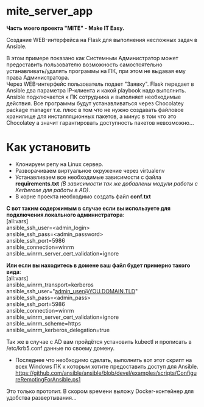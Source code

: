 # mite_server_app

<b>Часть моего проекта "MITE" - Make IT Easy.</b>

Создание WEB-интерфейса на Flask для выполнения несложных задач в Ansible.

В этом примере показано как Системным Администратор может предоставить пользователю возможность самостоятельно устанавливать/удалять программы на ПК, при этом не выдавая ему права Администратора.<br> Через WEB-интерфейс пользователь подает "Заявку". Flask передает в Ansible два параметра IP-клиента и какой playbook надо выполнить. Ansible подключается к ПК сотрудника и выполняет необходимые действия. Все программы будут устанавливаться через Chocolatey package manager т.е. плюс в том что не нужно создавать файловое хранилище для инсталляционных пакетов, а минус в том что это Chocolatey а значит гарантировать доступность пакетов невозможно... 

# Как установить

* Клонируем репу на Linux сервер.
* Разворачиваем виртуальное окружение через virtualenv
* Устанавливаем все необходимые зависимости с файла <b>requirements.txt</b> <i>(В зависимости так же добавлены модули работы с Kerberose для работы в AD)</i>.
* В корне проекта необходимо создать файл <b>conf.txt</b><br>

<b>С вот таким содержимым в случае если вы используете для подключения локального администратора</b>:<br>
[all:vars]<br>
ansible_ssh_user=<admin_login><br>
ansible_ssh_pass=<admin_password><br>
ansible_ssh_port=5986<br>
ansible_connection=winrm<br>
ansible_winrm_server_cert_validation=ignore<br>


<b>Или если вы находитесь в домене ваш файл будет примерно такого вида</b>:<br>
[all:vars]<br>
ansible_winrm_transport=kerberos<br>
ansible_ssh_user="admin_user@YOU.DOMAIN.TLD"<br>
ansible_ssh_pass=<admin_pass><br>
ansible_ssh_port=5986<br>
ansible_connection=winrm<br>
ansible_winrm_server_cert_validation=ignore<br>
ansible_winrm_scheme=https<br>
ansible_winrm_kerberos_delegation=true<br>

Так же в случае с AD вам пройдётся установить kubectl и прописать в /etc/krb5.conf данные по своему домену.

* Последнее что необходимо сделать, выполнить вот этот скрипт на всех Windows ПК к которым хотите предоставить доступ для Ansible.
https://github.com/ansible/ansible/blob/devel/examples/scripts/ConfigureRemotingForAnsible.ps1

Это только протопит. В скором времени выложу Docker-контейнер для удобства развертывания...
